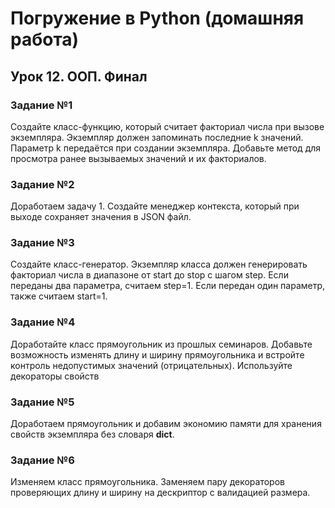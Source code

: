 # Погружение в Python (домашняя работа)
## Урок 12. ООП. Финал
### Задание №1
Создайте класс-функцию, который считает факториал числа при
вызове экземпляра.
Экземпляр должен запоминать последние k значений.
Параметр k передаётся при создании экземпляра.
Добавьте метод для просмотра ранее вызываемых значений и
их факториалов.
### Задание №2
Доработаем задачу 1.
Создайте менеджер контекста, который при выходе
сохраняет значения в JSON файл.

### Задание №3
Создайте класс-генератор.
Экземпляр класса должен генерировать факториал числа в
диапазоне от start до stop с шагом step.
Если переданы два параметра, считаем step=1.
Если передан один параметр, также считаем start=1.
### Задание №4
Доработайте класс прямоугольник из прошлых семинаров.
Добавьте возможность изменять длину и ширину
прямоугольника и встройте контроль недопустимых значений
(отрицательных).
Используйте декораторы свойств
### Задание №5
Доработаем прямоугольник и добавим экономию памяти
для хранения свойств экземпляра без словаря __dict__.
### Задание №6
Изменяем класс прямоугольника.
Заменяем пару декораторов проверяющих длину и ширину
на дескриптор с валидацией размера.